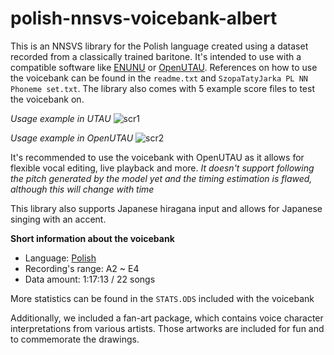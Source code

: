# polish-nnsvs-voicebank-albert
This is an NNSVS library for the Polish language created using a dataset recorded from a classically trained baritone. It's intended to use with a compatible software like [ENUNU](https://github.com/oatsu-gh/ENUNU) or [OpenUTAU](https://github.com/stakira/OpenUtau). References on how to use the voicebank can be found in the `readme.txt` and `SzopaTatyJarka PL NN Phoneme set.txt`. The library also comes with 5 example score files to test the voicebank on.

*Usage example in UTAU*
![scr1](https://user-images.githubusercontent.com/101723985/162490404-a71cdf63-9dc9-43b9-b4ff-15fe3b81af56.png)


*Usage example in OpenUTAU*
![scr2](https://user-images.githubusercontent.com/101723985/162490393-ed39c53a-fbd9-4dae-a648-bc864960bd4f.png)


It's recommended to use the voicebank with OpenUTAU as it allows for flexible vocal editing, live playback and more. *It doesn't support following the pitch generated by the model yet and the timing estimation is flawed, although this will change with time*

This library also supports Japanese hiragana input and allows for Japanese singing with an accent.

**Short information about the voicebank**
* Language: [Polish](https://github.com/SzopaTatyJarka/nnsvs-polish-support)
* Recording's range: A2 ~ E4
* Data amount: 1:17:13 / 22 songs

More statistics can be found in the `STATS.ODS` included with the voicebank

Additionally, we included a fan-art package, which contains voice character interpretations from various artists. Those artworks are included for fun and to commemorate the drawings. 
